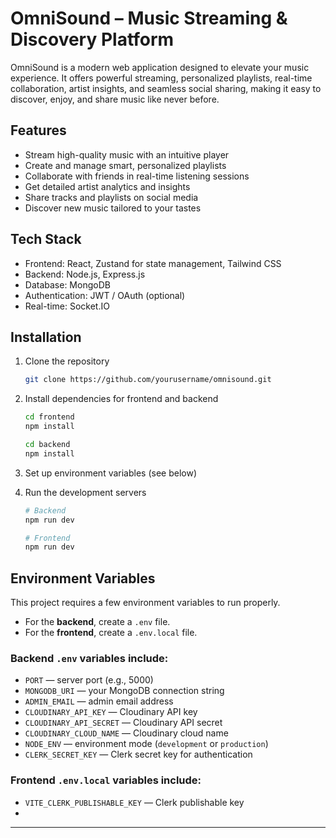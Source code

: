 # OmniSound – Music Streaming & Discovery Platform

OmniSound is a modern web application designed to elevate your music experience. It offers powerful streaming, personalized playlists, real-time collaboration, artist insights, and seamless social sharing, making it easy to discover, enjoy, and share music like never before.

## Features

- Stream high-quality music with an intuitive player  
- Create and manage smart, personalized playlists  
- Collaborate with friends in real-time listening sessions  
- Get detailed artist analytics and insights  
- Share tracks and playlists on social media  
- Discover new music tailored to your tastes  

## Tech Stack

- Frontend: React, Zustand for state management, Tailwind CSS  
- Backend: Node.js, Express.js  
- Database: MongoDB  
- Authentication: JWT / OAuth (optional)  
- Real-time:  Socket.IO  

## Installation

1. Clone the repository  
    ```bash
    git clone https://github.com/yourusername/omnisound.git
    ```

2. Install dependencies for frontend and backend  
    ```bash
    cd frontend
    npm install

    cd backend
    npm install
    ```

3. Set up environment variables (see below)

4. Run the development servers  
    ```bash
    # Backend
    npm run dev

    # Frontend
    npm run dev
    ```

## Environment Variables

This project requires a few environment variables to run properly.

- For the **backend**, create a `.env` file.  
- For the **frontend**, create a `.env.local` file.

### Backend `.env` variables include:

- `PORT` — server port (e.g., 5000)  
- `MONGODB_URI` — your MongoDB connection string  
- `ADMIN_EMAIL` — admin email address  
- `CLOUDINARY_API_KEY` — Cloudinary API key  
- `CLOUDINARY_API_SECRET` — Cloudinary API secret  
- `CLOUDINARY_CLOUD_NAME` — Cloudinary cloud name  
- `NODE_ENV` — environment mode (`development` or `production`)  
- `CLERK_SECRET_KEY` — Clerk secret key for authentication  

### Frontend `.env.local` variables include:

- `VITE_CLERK_PUBLISHABLE_KEY` — Clerk publishable key
- 
---
